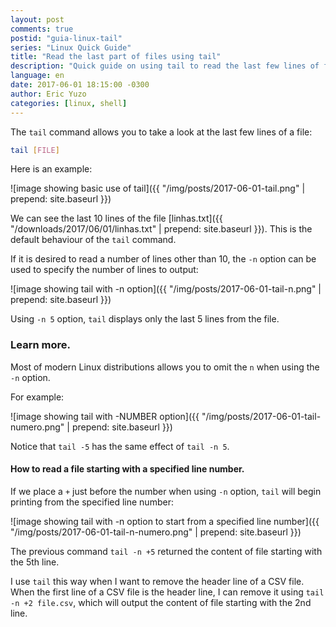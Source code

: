 ```yaml
---
layout: post
comments: true
postid: "guia-linux-tail"
series: "Linux Quick Guide"
title: "Read the last part of files using tail"
description: "Quick guide on using tail to read the last few lines of files."
language: en
date: 2017-06-01 18:15:00 -0300
author: Eric Yuzo
categories: [linux, shell]
---
```

The `tail` command allows you to take a look at the last few lines of a file:

```bash
tail [FILE]
```

Here is an example:

![image showing basic use of tail]({{ "/img/posts/2017-06-01-tail.png" | prepend: site.baseurl }})

We can see the last 10 lines of the file [linhas.txt]({{ "/downloads/2017/06/01/linhas.txt" | prepend: site.baseurl }}). This is the default behaviour of the `tail` command.

If it is desired to read a number of lines other than 10, the `-n` option can be used to specify the number of lines to output:

![image showing tail with -n option]({{ "/img/posts/2017-06-01-tail-n.png" | prepend: site.baseurl }})

Using `-n 5` option, `tail` displays only the last 5 lines from the file.

### Learn more.

Most of modern Linux distributions allows you to omit the `n` when using the `-n` option.

For example:

![image showing tail with -NUMBER option]({{ "/img/posts/2017-06-01-tail-numero.png" | prepend: site.baseurl }})

Notice that `tail -5` has the same effect of `tail -n 5`.

#### How to read a file starting with a specified line number.

If we place a `+` just before the number when using `-n` option, `tail` will begin printing from the specified line number:

![image showing tail with -n option to start from a specified line number]({{ "/img/posts/2017-06-01-tail-n-numero.png" | prepend: site.baseurl }})

The previous command `tail -n +5` returned the content of file starting with the 5th line.

I use `tail` this way when I want to remove the header line of a CSV file. When the first line of a CSV file is the header line, I can remove it using `tail -n +2 file.csv`, which will output the content of file starting with the 2nd line.
